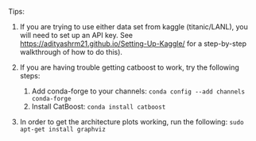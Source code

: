 Tips:
1. If you are trying to use either data set from kaggle (titanic/LANL), you will need to set up an API key. See https://adityashrm21.github.io/Setting-Up-Kaggle/ for a step-by-step walkthrough of how to do this).
2. If you are having trouble getting catboost to work, try the following steps:
  
    1. Add conda-forge to your channels: `conda config --add channels conda-forge`
    2. Install CatBoost: `conda install catboost`
3. In order to get the architecture plots working, run the following:
  `sudo apt-get install graphviz`
